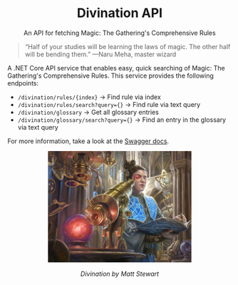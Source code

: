 <p align="center">
  <h1 align="center">Divination API</h1>
  <p align="center">An API for fetching Magic: The Gathering's Comprehensive Rules</p>
</p>

> “Half of your studies will be learning the laws of magic. The other half will be bending them.”
> —Naru Meha, master wizard

A .NET Core API service that enables easy, quick searching of Magic: The Gathering's Comprehensive Rules.
This service provides the following endpoints:

- `/divination/rules/{index}` -> Find rule via index
- `/divination/rules/search?query={}` -> Find rule via text query
- `/divination/glossary` -> Get all glossary entries
- `/divination/glossary/search?query={}` -> Find an entry in the glossary via text query

For more information, take a look at the [Swagger docs](https://api.cardspy.nz/divination).

<p align="center">
  <img src="divination.jpg" height="250" />
  <p align="center"><i>Divination by Matt Stewart</i></p>
</p>

